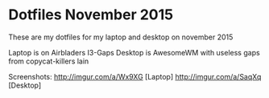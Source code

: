 # Dotfiles November 2015

These are my dotfiles for my laptop and desktop on november 2015

Laptop is on Airbladers I3-Gaps
Desktop is AwesomeWM with useless gaps from copycat-killers lain

Screenshots: 
http://imgur.com/a/Wx9XG [Laptop]
http://imgur.com/a/SaqXq [Desktop]

